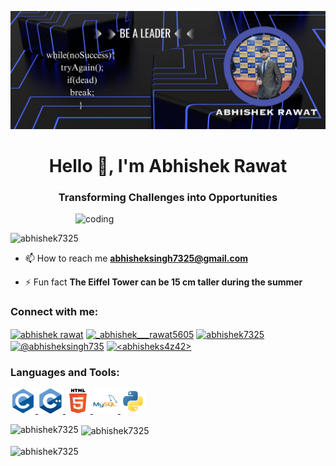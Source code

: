 
![logo](https://github.com/Abhishek7325/MYCODECHEFCODE2023/blob/main/Shop%20New%20Products%20Website%20Banner%20Brown%2C%20White%2C%20Tan.jpg)
<h1 align="center">Hello 👋, I'm Abhishek Rawat</h1>
<h3 align="center">Transforming Challenges into Opportunities</h3>
<img align="right" alt="coding" width="400" src="https://user-images.githubusercontent.com/55389276/140866485-8fb1c876-9a8f-4d6a-98dc-08c4981eaf70.gif">
<br>
<p align="left"> <img src="https://komarev.com/ghpvc/?username=abhishek7325&label=Profile%20views&color=0e75b6&style=flat" alt="abhishek7325" /> </p>

- 📫 How to reach me **abhisheksingh7325@gmail.com**

- ⚡ Fun fact **The Eiffel Tower can be 15 cm taller during the summer**

<h3 align="left">Connect with me:</h3>
<p align="left">
<a href="https://linkedin.com/in/abhishek rawat" target="blank"><img align="center" src="https://raw.githubusercontent.com/rahuldkjain/github-profile-readme-generator/master/src/images/icons/Social/linked-in-alt.svg" alt="abhishek rawat" height="30" width="40" /></a>
<a href="https://instagram.com/_abhishek___rawat5605" target="blank"><img align="center" src="https://raw.githubusercontent.com/rahuldkjain/github-profile-readme-generator/master/src/images/icons/Social/instagram.svg" alt="_abhishek___rawat5605" height="30" width="40" /></a>
<a href="https://www.codechef.com/users/abhishek7325" target="blank"><img align="center" src="https://cdn.jsdelivr.net/npm/simple-icons@3.1.0/icons/codechef.svg" alt="abhishek7325" height="30" width="40" /></a>
<a href="https://www.hackerrank.com/@abhisheksingh735" target="blank"><img align="center" src="https://raw.githubusercontent.com/rahuldkjain/github-profile-readme-generator/master/src/images/icons/Social/hackerrank.svg" alt="@abhisheksingh735" height="30" width="40" /></a>
<a href="https://auth.geeksforgeeks.org/user/<abhisheks4z42>" target="blank"><img align="center" src="https://raw.githubusercontent.com/rahuldkjain/github-profile-readme-generator/master/src/images/icons/Social/geeks-for-geeks.svg" alt="<abhisheks4z42>" height="30" width="40" /></a>
</p>

<h3 align="left">Languages and Tools:</h3>
<p align="left"> <a href="https://www.cprogramming.com/" target="_blank" rel="noreferrer"> <img src="https://raw.githubusercontent.com/devicons/devicon/master/icons/c/c-original.svg" alt="c" width="40" height="40"/> </a> <a href="https://www.w3schools.com/cpp/" target="_blank" rel="noreferrer"> <img src="https://raw.githubusercontent.com/devicons/devicon/master/icons/cplusplus/cplusplus-original.svg" alt="cplusplus" width="40" height="40"/> </a> <a href="https://www.w3.org/html/" target="_blank" rel="noreferrer"> <img src="https://raw.githubusercontent.com/devicons/devicon/master/icons/html5/html5-original-wordmark.svg" alt="html5" width="40" height="40"/> </a> <a href="https://www.mysql.com/" target="_blank" rel="noreferrer"> <img src="https://raw.githubusercontent.com/devicons/devicon/master/icons/mysql/mysql-original-wordmark.svg" alt="mysql" width="40" height="40"/> </a> <a href="https://www.python.org" target="_blank" rel="noreferrer"> <img src="https://raw.githubusercontent.com/devicons/devicon/master/icons/python/python-original.svg" alt="python" width="40" height="40"/> </a> </p>

<p><img align="left" src="https://github-readme-stats.vercel.app/api/top-langs?username=abhishek7325&show_icons=true&locale=en&layout=compact" alt="abhishek7325" /></p>

<p>&nbsp;<img align="center" src="https://github-readme-stats.vercel.app/api?username=abhishek7325&show_icons=true&locale=en" alt="abhishek7325" /></p>

<p><img align="center" src="https://github-readme-streak-stats.herokuapp.com/?user=abhishek7325&" alt="abhishek7325" /></p>

